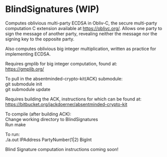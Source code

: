 # BlindSignatures (WIP)

Computes oblivious multi-party ECDSA in Obliv-C, the secure multi-party computation C extension available at https://oblivc.org/. Allows one party to sign the message of another party, revealing neither the message nor the signing key to the opposite party.

Also computes oblivious big integer multiplication, written as practice for implementing ECDSA.

Requires gmplib for big integer computation, found at:  
https://gmplib.org/  

To pull in the absentminded-crypto-kit(ACK) submodule:  
git submodule init  
git submodule update  

Requires building the ACK, instructions for which can be found at:  
https://bitbucket.org/jackdoerner/absentminded-crypto-kit

To compile (after building ACK):  
Change working directory to BlindSignatures  
Run make  

To run:  
./a.out IPAddress PartyNumber(1|2) BigInt

Blind Signature computation instructions coming soon!
